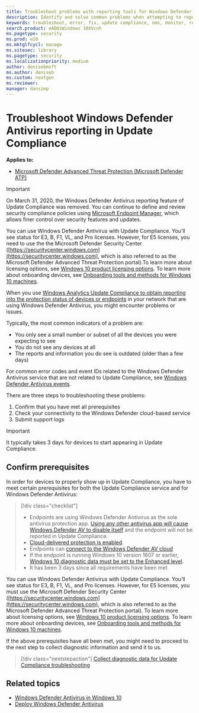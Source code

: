 ```yaml
---
title: Troubleshoot problems with reporting tools for Windows Defender AV
description: Identify and solve common problems when attempting to report in Windows Defender AV protection status in Update Compliance
keywords: troubleshoot, error, fix, update compliance, oms, monitor, report, windows defender av
search.product: eADQiWindows 10XVcnh
ms.pagetype: security
ms.prod: w10
ms.mktglfcycl: manage
ms.sitesec: library
ms.pagetype: security
ms.localizationpriority: medium
author: denisebmsft
ms.author: deniseb
ms.custom: nextgen
ms.reviewer: 
manager: dansimp
---
```


# Troubleshoot Windows Defender Antivirus reporting in Update Compliance

**Applies to:**

- [Microsoft Defender Advanced Threat Protection (Microsoft Defender ATP)](https://go.microsoft.com/fwlink/p/?linkid=2069559)

> [!IMPORTANT]
> On March 31, 2020, the Windows Defender Antivirus reporting feature of Update Compliance was removed. You can continue to define and review security compliance policies using [Microsoft Endpoint Manager](https://www.microsoft.com/microsoft-365/microsoft-endpoint-manager), which allows finer control over security features and updates.

You can use Windows Defender Antivirus with Update Compliance. You’ll see status for E3, B, F1, VL, and Pro licenses. However, for E5 licenses, you need to use the the Microsoft Defender Security Center ([https://securitycenter.windows.com](https://securitycenter.windows.com), which is also referred to as the Microsoft Defender Advanced Threat Protection portal).To learn more about licensing options, see [Windows 10 product licensing options](https://www.microsoft.com/licensing/product-licensing/windows10.aspx). To learn more about onboarding devices, see [Onboarding tools and methods for Windows 10 machines](../microsoft-defender-atp/configure-endpoints.md).

When you use [Windows Analytics Update Compliance to obtain reporting into the protection status of devices or endpoints](/windows/deployment/update/update-compliance-using#wdav-assessment) in your network that are using Windows Defender Antivirus, you might encounter problems or issues.

Typically, the most common indicators of a problem are:
- You only see a small number or subset of all the devices you were expecting to see
- You do not see any devices at all
- The reports and information you do see is outdated (older than a few days)

For common error codes and event IDs related to the Windows Defender Antivirus service that are not related to Update Compliance, see [Windows Defender Antivirus events](troubleshoot-microsoft-defender-antivirus.md). 

There are three steps to troubleshooting these problems:

1. Confirm that you have met all prerequisites
2. Check your connectivity to the Windows Defender cloud-based service
3. Submit support logs

>[!IMPORTANT]
>It typically takes 3 days for devices to start appearing in Update Compliance.


## Confirm prerequisites

In order for devices to properly show up in Update Compliance, you have to meet certain prerequisites for both the Update Compliance service and for Windows Defender Antivirus:

>[!div class="checklist"]
>- Endpoints are using Windows Defender Antivirus as the sole antivirus protection app. [Using any other antivirus app will cause Windows Defender AV to disable itself](microsoft-defender-antivirus-compatibility.md) and the endpoint will not be reported in Update Compliance.
> - [Cloud-delivered protection is enabled](enable-cloud-protection-microsoft-defender-antivirus.md).
> - Endpoints can [connect to the Windows Defender AV cloud](configure-network-connections-microsoft-defender-antivirus.md#validate-connections-between-your-network-and-the-cloud)
> - If the endpoint is running Windows 10 version 1607 or earlier, [Windows 10 diagnostic data must be set to the Enhanced level](https://docs.microsoft.com/windows/configuration/configure-windows-diagnostic-data-in-your-organization#enhanced-level).
> - It has been 3 days since all requirements have been met

You can use Windows Defender Antivirus with Update Compliance. You’ll see status for E3, B, F1, VL, and Pro licenses. However, for E5 licenses, you must use the Microsoft Defender Security Center ([https://securitycenter.windows.com](https://securitycenter.windows.com), which is also referred to as the Microsoft Defender Advanced Threat Protection portal). To learn more about licensing options, see [Windows 10 product licensing options](https://www.microsoft.com/licensing/product-licensing/windows10.aspx). To learn more about onboarding devices, see [Onboarding tools and methods for Windows 10 machines](../microsoft-defender-atp/configure-endpoints.md).

If the above prerequisites have all been met, you might need to proceed to the next step to collect diagnostic information and send it to us.

> [!div class="nextstepaction"]
> [Collect diagnostic data for Update Compliance troubleshooting](collect-diagnostic-data.md)  

## Related topics

- [Windows Defender Antivirus in Windows 10](microsoft-defender-antivirus-in-windows-10.md)
- [Deploy Windows Defender Antivirus](deploy-manage-report-microsoft-defender-antivirus.md)
